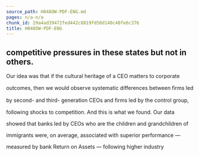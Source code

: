 ```yaml
---
source_path: H048OW-PDF-ENG.md
pages: n/a-n/a
chunk_id: 29a4ad39472fed442c8819fd50d140c48fe6c376
title: H048OW-PDF-ENG
---
```

## competitive pressures in these states but not in others.

Our idea was that if the cultural heritage of a CEO matters to corporate

outcomes, then we would observe systematic differences between ﬁrms led

by second- and third- generation CEOs and ﬁrms led by the control group,

following shocks to competition. And this is what we found. Our data

showed that banks led by CEOs who are the children and grandchildren of

immigrants were, on average, associated with superior performance —

measured by bank Return on Assets — following higher industry
